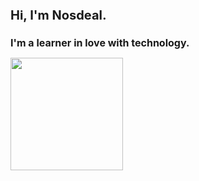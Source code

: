<h1 style="font-size: 20px">Hi, I'm Nosdeal.</h1>

<h2 style="font-size: 16px"> I'm a learner in love with technology.</h2>
<div>
  <a href="https://beacons.ai/Nosdeal"
  <img height="180em" src="https://github-readme-stats.vercel.app/api?username=Nosdeal&show_icons=true&theme=dracula&include_all_commits=true&count_privat=true"/>
  <img height="180em" src="https://github-readme-stats.vercel.app/api/top-langs/?username=Nosdeal&layout=compact&langs_count=16&theme=dracula"/>
</div>
